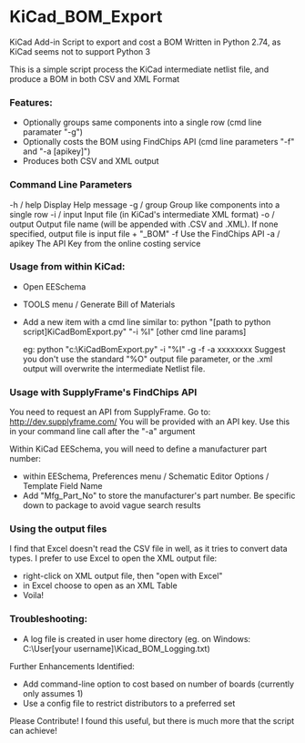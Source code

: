 # KiCad_BOM_Export
KiCad Add-in Script to export and cost a BOM
Written in Python 2.74, as KiCad seems not to support Python 3

This is a simple script process the KiCad intermediate netlist file, and produce a BOM in both CSV and XML Format

### Features:
- Optionally groups same components into a single row (cmd line paramater "-g")
- Optionally costs the BOM using FindChips API (cmd line parameters "-f" and "-a [apikey]")
- Produces both CSV and XML output

### Command Line Parameters
   -h / help   Display Help message
   -g / group  Group like components into a single row
   -i / input  Input file (in KiCad's intermediate XML format)
   -o / output Output file name (will be appended with .CSV and .XML).  If none specified, output file is input file + "_BOM"
   -f          Use the FindChips API
   -a / apikey The API Key from the online costing service


### Usage from within KiCad:
  - Open EESchema
  - TOOLS menu / Generate Bill of Materials
  - Add a new item with a cmd line similar to:
    python "[path to python script]KiCadBomExport.py" "-i %I" [other cmd line params]
    
    eg: python "c:\KiCadBomExport.py" -i "%I" -g -f -a xxxxxxxx
    Suggest you don't use the standard "%O" output file parameter, or the .xml output will overwrite the intermediate Netlist file.

### Usage with SupplyFrame's FindChips API
You need to request an API from SupplyFrame.  Go to: http://dev.supplyframe.com/
You will be provided with an API key.  Use this in your command line call after the "-a" argument

Within KiCad EESchema, you will need to define a manufacturer part number:
  - within EESchema, Preferences menu / Schematic Editor Options / Template Field Name
  - Add "Mfg_Part_No" to store the manufacturer's part number.  Be specific down to package to avoid vague search results


### Using the output files
I find that Excel doesn't read the CSV file in well, as it tries to convert data types.
I prefer to use Excel to open the XML output file:
  - right-click on XML output file, then "open with Excel"
  - in Excel choose to open as an XML Table
  - Voila!


### Troubleshooting:
  - A log file is created in user home directory (eg. on Windows: C:\User\[your username]\Kicad_BOM_Logging.txt)

Further Enhancements Identified:
  - Add command-line option to cost based on number of boards (currently only assumes 1)
  - Use a config file to restrict distributors to a preferred set

Please Contribute!  I found this useful, but there is much more that the script can achieve!

